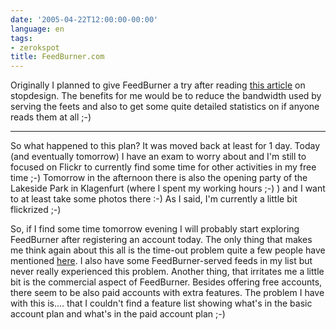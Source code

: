 ```yaml
---
date: '2005-04-22T12:00:00-00:00'
language: en
tags:
- zerokspot
title: FeedBurner.com
---
```



Originally I planned to give FeedBurner a try after reading <a href="">this article</a> on stopdesign. The benefits for me would be to reduce the bandwidth used by serving the feets and also to get some quite detailed statistics on if anyone reads them at all ;-)

-------------------------------



So what happened to this plan? It was moved back at least for 1 day. Today (and eventually tomorrow) I have an exam to worry about and I'm still to focused on Flickr to currently find some time for other activities in my free time ;-) Tomorrow in the afternoon there is also the opening party of the Lakeside Park in Klagenfurt (where I spent my working hours ;-) ) and I want to at least take some photos there :-) As I said, I'm currently a little bit flickrized ;-)



So, if I find some time tomorrow evening I will probably start exploring FeedBurner after registering an account today. The only thing that makes me think again about this all is the time-out problem quite a few people have mentioned <a href="http://workboxers.com/webmaster_tools/feedburner_review.php">here</a>. I also have some FeedBurner-served feeds in my list but never really experienced this problem. Another thing, that irritates me a little bit is the commercial aspect of FeedBurner. Besides offering free accounts, there seem to be also paid accounts with extra features. The problem I have with this is.... that I couldn't find a feature list showing what's in the basic account plan and what's in the paid account plan ;-)
